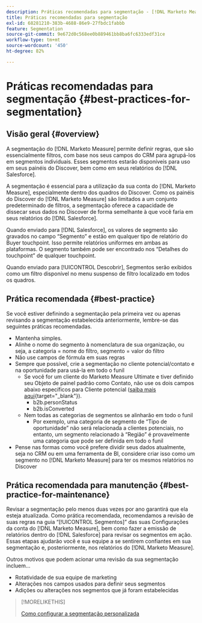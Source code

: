 ```yaml
---
description: Práticas recomendadas para segmentação - [!DNL Marketo Measure]
title: Práticas recomendadas para segmentação
exl-id: 68281210-383b-4688-86e9-27fbdc1fabbb
feature: Segmentation
source-git-commit: 9e672d0c568ee0b889461bb8ba6fc6333edf31ce
workflow-type: tm+mt
source-wordcount: '450'
ht-degree: 82%

---
```


# Práticas recomendadas para segmentação {#best-practices-for-segmentation}

## Visão geral {#overview}

A segmentação do [!DNL Marketo Measure] permite definir regras, que são essencialmente filtros, com base nos seus campos do CRM para agrupá-los em segmentos individuais. Esses segmentos estarão disponíveis para uso em seus painéis do Discover, bem como em seus relatórios do [!DNL Salesforce].

A segmentação é essencial para a utilização da sua conta do [!DNL Marketo Measure], especialmente dentro dos quadros do Discover. Como os painéis do Discover do [!DNL Marketo Measure] são limitados a um conjunto predeterminado de filtros, a segmentação oferece a capacidade de dissecar seus dados no Discover de forma semelhante à que você faria em seus relatórios do [!DNL Salesforce].

Quando enviado para [!DNL Salesforce], os valores de segmento são gravados no campo “Segmento” e estão em qualquer tipo de relatório do Buyer touchpoint. Isso permite relatórios uniformes em ambas as plataformas. O segmento também pode ser encontrado nos “Detalhes do touchpoint” de qualquer touchpoint.

Quando enviado para [!UICONTROL Descobrir], Segmentos serão exibidos como um filtro disponível no menu suspenso de filtro localizado em todos os quadros.

## Prática recomendada {#best-practice}

Se você estiver definindo a segmentação pela primeira vez ou apenas revisando a segmentação estabelecida anteriormente, lembre-se das seguintes práticas recomendadas.

* Mantenha simples.
* Alinhe o nome do segmento à nomenclatura de sua organização, ou seja, a categoria = nome do filtro, segmento = valor do filtro
* Não use campos de fórmula em suas regras
* Sempre que possível, crie a segmentação no cliente potencial/contato e na oportunidade para usá-la em todo o funil
   * Se você for um cliente do Marketo Measure Ultimate e tiver definido seu Objeto de painel padrão como Contato, não use os dois campos abaixo específicos para Cliente potencial ([saiba mais aqui](/help/marketo-measure-ultimate/data-integrity-requirement.md){target="_blank"}).
      * b2b.personStatus
      * b2b.isConverted
   * Nem todas as categorias de segmentos se alinharão em todo o funil
      * Por exemplo, uma categoria de segmento de “Tipo de oportunidade” não será relacionada a clientes potenciais, no entanto, um segmento relacionado à “Região” é provavelmente uma categoria que pode ser definida em todo o funil
* Pense nas formas como você prefere dividir seus dados atualmente, seja no CRM ou em uma ferramenta de BI, considere criar isso como um segmento no [!DNL Marketo Measure] para ter os mesmos relatórios no Discover

## Prática recomendada para manutenção {#best-practice-for-maintenance}

Revisar a segmentação pelo menos duas vezes por ano garantirá que ela esteja atualizada. Como prática recomendada, recomendamos a revisão de suas regras na guia “[!UICONTROL Segmentos]” das suas Configurações da conta do [!DNL Marketo Measure], bem como fazer a emissão de relatórios dentro do [!DNL Salesforce] para revisar os segmentos em ação. Essas etapas ajudarão você e sua equipe a se sentirem confiantes em sua segmentação e, posteriormente, nos relatórios do [!DNL Marketo Measure].

Outros motivos que podem acionar uma revisão da sua segmentação incluem...

* Rotatividade de sua equipe de marketing
* Alterações nos campos usados para definir seus segmentos
* Adições ou alterações nos segmentos que já foram estabelecidas

>[!MORELIKETHIS]
>
>[Como configurar a segmentação personalizada](/help/advanced-marketo-measure-features/segmentation/custom-segmentation.md)

